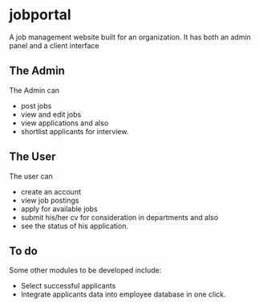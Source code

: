 # jobportal
A job management website built for an organization. 
It has both an admin panel and a client interface

## The Admin
The Admin can 
 - post jobs
 - view and edit jobs
 - view applications and also 
 - shortlist applicants for interview.

## The User
The user can 
 - create an account
 - view job postings
 - apply for available jobs
 - submit his/her cv for consideration in departments and also 
 - see the status of his application.

## To do
Some other modules to be developed include:
 - Select successful applicants
 - Integrate applicants data into employee database in one click.
